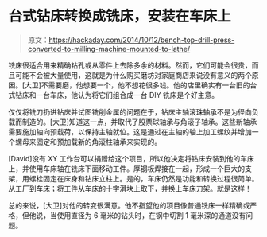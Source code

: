 # 台式钻床转换成铣床，安装在车床上

> 原文：<https://hackaday.com/2014/10/12/bench-top-drill-press-converted-to-milling-machine-mounted-to-lathe/>

铣床很适合用来精确钻孔或从零件上去除多余的材料。然而，它们可能会很贵，而且可能不会被大量使用，这就是为什么购买磨坊对家庭商店来说没有意义的两个原因。[大卫]不需要磨，他想要一个，他不想花很多钱。他的店里确实有一台旧的台式钻床和一台车床，他认为将它们组合成一台 DIY 铣床是个好主意。

仅仅将铣刀扔进钻床并试图铣削金属的问题在于，钻床主轴滚珠轴承不是为径向负载而制造的。[大卫]知道这一点，并取代了股票球轴承与角滚子轴承。这些新轴承需要施加轴向预载荷，以保持主轴就位。这是通过在主轴的轴上加工螺纹并增加一个螺母来固定和预加载新的角滚柱轴承来实现的。

[David]没有 XY 工作台可以捐赠给这个项目，所以他决定将钻床安装到他的车床上，并使用车床轴在铣床下面移动工件。厚钢板焊接在一起，形成一个巨大的支架，用螺栓固定在床身和钻床立柱上。是的，车床仍然是功能和转换过程很简单。从工厂到车床；将工件从车床的十字滑块上取下，并换上车床刀架。就是这样！

总的来说，[大卫]对他的转变很满意。他不指望他的项目像普通铣床一样精确或严格，但他说，当使用直径为 6 毫米的钻头时，在钢中切割 1 毫米深的通道没有问题。